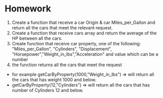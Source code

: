 # Homework

1. Create a function that receive a car Origin & car Miles_per_Gallon and return all the cars that meet the relevant request.
2. Create a function that receive cars array and return the average of the HP between all the cars.
3. Create function that receive car property, one of the following: "Miles_per_Gallon", "Cylinders", "Displacement", "Horsepower","Weight_in_lbs","Acceleration" and value which can be a number
4. the function returns all the cars that meet the request

- for example getCarByProperty(1000,"Weight_in_lbs") => will return all the cars that has weight 1000 and below.
- getCarByProperty(12,"Cylinders") => will return all the cars that has number of Cylinders 12 and below.
